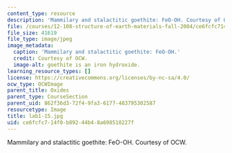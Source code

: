 ```yaml
---
content_type: resource
description: 'Mammilary and stalactitic goethite: FeO-OH. Courtesy of OCW.'
file: /courses/12-108-structure-of-earth-materials-fall-2004/ce6fcfc714f0b89244b48a698510227f_lab1-15.jpg
file_size: 41619
file_type: image/jpeg
image_metadata:
  caption: 'Mammilary and stalactitic goethite: FeO-OH.'
  credit: Courtesy of OCW.
  image-alt: goethite is an iron hydroxide.
learning_resource_types: []
license: https://creativecommons.org/licenses/by-nc-sa/4.0/
ocw_type: OCWImage
parent_title: Oxides
parent_type: CourseSection
parent_uid: 862f36d3-72f4-9fa3-6177-483795302587
resourcetype: Image
title: lab1-15.jpg
uid: ce6fcfc7-14f0-b892-44b4-8a698510227f
---
```

Mammilary and stalactitic goethite: FeO-OH. Courtesy of OCW.